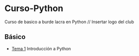 # Curso-Python
Curso de basico a burde lacra en Python
// Insertar logo del club
## Básico
- [Tema 1](./Tema1/) Introducción a Python
